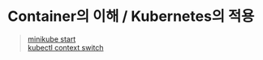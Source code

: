 # Container의 이해 / Kubernetes의 적용 




> [minikube start](https://minikube.sigs.k8s.io/docs/start/)   
> [kubectl context switch](https://kubernetes.io/docs/tasks/access-application-cluster/configure-access-multiple-clusters/)
